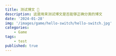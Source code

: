 ```yaml
---
title: 测试博文 🧪
description: 这是用来测试博文是否能够正确分类的博文
date: '2024-01-28'
img: '/images/game/hello-switch/hello-switch.jpg'
categories:
    - Game
tags:
    - test
published: true
---
```

